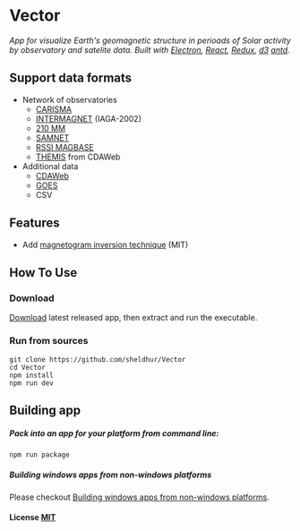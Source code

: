 # Vector
*App for visualize Earth's geomagnetic structure in perioads of Solar activity by observatory and satelite data. 
Built with [Electron](https://github.com/atom/electron), [React](https://facebook.github.io/react/), [Redux](https://github.com/reactjs/redux), [d3](https://github.com/d3/d3) [antd](https://github.com/ant-design/ant-design).*

## Support data formats
* Network of observatories
    * [CARISMA](http://carisma.ca/station-information)
    * [INTERMAGNET](http://www.intermagnet.org/imos/imotblobs-eng.php) (IAGA-2002)
    * [210 MM](http://stdb2.isee.nagoya-u.ac.jp/mm210/1-min_data/Readme.txt)
    * [SAMNET](http://spears.lancs.ac.uk/samnet/)
    * [RSSI MAGBASE](http://magbase.rssi.ru/HTML/MAG_CD.HTM)
    * [THEMIS](https://cdaweb.sci.gsfc.nasa.gov/cdaweb/istp_public/) from CDAWeb
* Additional data
    * [CDAWeb](https://cdaweb.sci.gsfc.nasa.gov/cdaweb/istp_public/)
    * [GOES](https://www.ngdc.noaa.gov/stp/satellite/goes/index.html)
    * CSV

## Features
* Add [magnetogram inversion technique](https://www.researchgate.net/publication/226075790_The_magnetogram_inversion_technique_and_some_applications) (MIT)

## How To Use
### Download
[Download](https://github.com/sheldhur/Vector/releases) latest released app, then extract and run the executable.

### Run from sources
``` shell
git clone https://github.com/sheldhur/Vector
cd Vector
npm install
npm run dev
```

## Building app
##### Pack into an app for your platform from command line:
``` shell
npm run package
```

##### Building windows apps from non-windows platforms
Please checkout [Building windows apps from non-windows platforms](https://github.com/maxogden/electron-packager#building-windows-apps-from-non-windows-platforms).

#### License [MIT](LICENSE.md)
